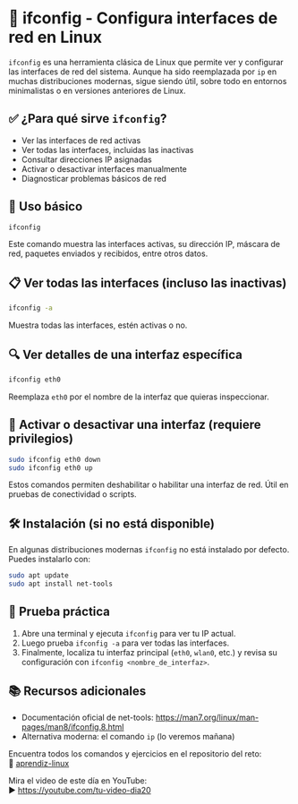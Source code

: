 # 🧠 ifconfig - Configura interfaces de red en Linux

`ifconfig` es una herramienta clásica de Linux que permite ver y configurar las interfaces de red del sistema. Aunque ha
sido reemplazada por `ip` en muchas distribuciones modernas, sigue siendo útil, sobre todo en entornos minimalistas o en
versiones anteriores de Linux.

## ✅ ¿Para qué sirve `ifconfig`?

- Ver las interfaces de red activas
- Ver todas las interfaces, incluidas las inactivas
- Consultar direcciones IP asignadas
- Activar o desactivar interfaces manualmente
- Diagnosticar problemas básicos de red

## 🧪 Uso básico

```bash
ifconfig
```

Este comando muestra las interfaces activas, su dirección IP, máscara de red, paquetes enviados y recibidos, entre otros datos.

## 📋 Ver todas las interfaces (incluso las inactivas)

```bash
ifconfig -a
```

Muestra todas las interfaces, estén activas o no.

## 🔍 Ver detalles de una interfaz específica

```bash
ifconfig eth0
```

Reemplaza `eth0` por el nombre de la interfaz que quieras inspeccionar.

## 🔧 Activar o desactivar una interfaz (requiere privilegios)

```bash
sudo ifconfig eth0 down
sudo ifconfig eth0 up
```

Estos comandos permiten deshabilitar o habilitar una interfaz de red. Útil en pruebas de conectividad o scripts.

## 🛠️ Instalación (si no está disponible)

En algunas distribuciones modernas `ifconfig` no está instalado por defecto. Puedes instalarlo con:

```bash
sudo apt update
sudo apt install net-tools
```

## 🚀 Prueba práctica

1. Abre una terminal y ejecuta `ifconfig` para ver tu IP actual.
2. Luego prueba `ifconfig -a` para ver todas las interfaces.
3. Finalmente, localiza tu interfaz principal (`eth0`, `wlan0`, etc.) y revisa su configuración con `ifconfig <nombre_de_interfaz>`.

## 📚 Recursos adicionales

- Documentación oficial de net-tools: https://man7.org/linux/man-pages/man8/ifconfig.8.html
- Alternativa moderna: el comando `ip` (lo veremos mañana)

Encuentra todos los comandos y ejercicios en el repositorio del reto:  
🔗 [aprendiz-linux](https://github.com/jorgearma1982/aprendiz-linux/tree/main/21_dias_comandos_basicos)

Mira el video de este día en YouTube:  
▶️ https://youtube.com/tu-video-dia20
